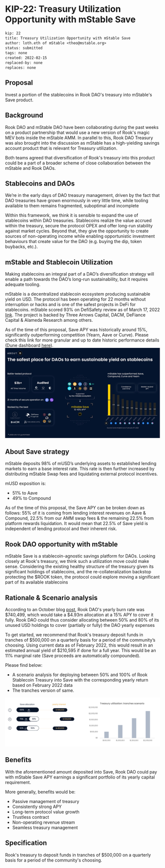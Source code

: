# KIP-22: Treasury Utilization Opportunity with mStable Save

```
kip: 22
title: Treasury Utilization Opportunity with mStable Save
author: loth.eth of mStable <theo@mstable.org>
status: submitted
tags: none
created: 2022-02-15
replaced-by: none
replaces: none
```

## Proposal

Invest a portion of the stablecoins in Rook DAO's treasury into mStable's Save product. 

## Background

Rook DAO and mStable DAO have been collaborating during the past weeks on a product partnership that would use a new version of Rook's magic MEV bots inside the mStable AMM. In parallel to this, Rook DAO Treasury was also brought into the discussion as mStable has a high-yielding savings account product that is relevant for Treasury utilization.

Both teams agreed that diversification of Rook's treasury into this product could be a part of a broader scheme of close collaboration between the mStable and Rook DAOs.

## Stablecoins and DAOs

We’re in the early days of DAO treasury management, driven by the fact that DAO treasuries have grown enormously in very little time, while tooling available to them remains fragmented, suboptimal and incomplete

Within this framework, we think it is sensible to expand the use of stablecoins within DAO treasuries. Stablecoins realize the value accrued within the treasury, secure the protocol OPEX and offer long-run stability against market cycles. Beyond that, they give the opportunity to create sources of non-operating income while enabling opportunistic investment behaviours that create value for the DAO (e.g. buying the dip, token buybacks, etc.).

## mStable and Stablecoin Utilization

Making stablecoins an integral part of a DAO’s diversification strategy will enable a path towards the DAO’s long-run sustainability, but it requires adequate tooling.

mStable is a decentralized stablecoin ecosystem producing sustainable yield on USD. The protocol has been operating for 22 months without interruption or hacks and is one of the safest projects in DeFi for stablecoins. mStable scored 93% on DefiSafety review as of March 17, 2022 [link](https://www.defisafety.com/pqrs?title=mstable). The project is backed by Three Arrows Capital, DACM, DeFiance Capital & Alameda Research among others.

As of the time of this proposal, Save APY was historically around 15%, significantly outperforming competition (Yearn, Aave or Curve). Please check this link for more granular and up to date historic performance details (Dune dashboard [here](https://dune.com/naddison/mStable-imUSD-returns)). 
![Image1](KIP-22image.jpg)


## About Save strategy

mStable deposits 98% of mUSD’s underlying assets to established lending markets to earn a base interest rate. This rate is then further increased by distributing mStable Swap fees and liquidating external protocol incentives.

mUSD exposition is:

* 51% to Aave
* 49% to Compound

As of the time of this proposal, the Save APY can be broken down as follows: 55% of it is coming from lending interest revenues on Aave & Compound, 22.5% from our AMM swap fees & the remaining 22.5% from platform rewards liquidation. It would mean that 22.5% of Save yield is independent of lending protocol and their inherent risk. 

## Rook DAO opportunity with mStable

mStable Save is a stablecoin-agnostic savings platform for DAOs. Looking closely at Rook's treasury, we think such a utilization move could make sense. Considering the existing healthy structure of the treasury given its significant holdings of stablecoins, and the re-collateralization backstop protecting the $ROOK token, the protocol could explore moving a significant part of its available stablecoins

## Rationale & Scenario analysis

According to an October blog [post](https://blog.rook.fi/financial-update-october-2021/), Rook DAO's yearly burn rate was $740,499, which would take a $4.93m allocation at a 15% APY to cover it fully. Rook DAO could thus consider allocating between 50% and 80% of its unused USD holdings to cover (partially or fully) the DAO yearly expenses

To get started, we recommend that Rook's treasury deposit funds in tranches of $500,000 on a quarterly basis for a period of the community’s choosing. Using current data as of February 2022, this would result in an estimated annual yield of $210,595 if done for a full year. This would be an 11% marginal rate (Save proceeds are automatically compounded). 

Please find below: 

* A scenario analysis for deploying between 50% and 100% of Rook Stablecoin Treasury into Save with the corresponding yearly return based on February 2022 data
* The tranches version of same. 

![image2](KIP-22image2.png)

## Benefits

With the aforementioned amount deposited into Save, Rook DAO could pay with mStable Save APY earnings a significant portfolio of its yearly capital requirement. 

More generally, benefits would be:

* Passive management of treasury
* Consistently strong APY
* Long-term protocol value growth
* Trustless contract
* Non-operating revenue stream
* Seamless treasury management

## Specification

Rook's treasury to deposit funds in tranches of $500,000 on a quarterly basis for a period of the community's choosing. 
